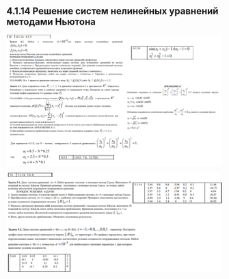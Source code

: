 ## 4.1.14 Решение систем нелинейных уравнений методами Ньютона

![](imgs/tasks/task_1.png)


![](imgs/tasks/task_2.png)
